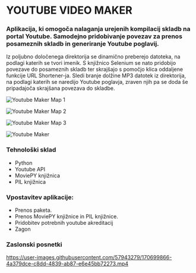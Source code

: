 # YOUTUBE VIDEO MAKER
### Aplikacija, ki omogoča nalaganja urejenih kompilacij skladb na portal Youtube. Samodejno pridobivanje povezav za prenos posameznih skladb in generiranje Youtube poglavij.

Iz poljubno določenega direktorija se dinamično preberejo datoteka, na podlagi katerih se tvori imenik. S knjižnico Selenium se nato pridobijo povezave do posameznih skladb ter skrajšajo s pomočjo klica oddaljene funkcije URL Shortener-ja. Sledi branje dolžine MP3 datotek iz direktorija, na podlagi katerih se naredijo Youtube poglavja, zraven njih pa se doda še pripadajoča skrajšana povezava do skladbe. 

![Youtube Maker Map 1](https://user-images.githubusercontent.com/57943279/170698883-42d4b643-8e24-4097-bc54-35d5a0df1290.JPG)

![Youtube Maker Map 2](https://user-images.githubusercontent.com/57943279/170698894-92305921-04e7-482f-b146-201fd493e53e.JPG)

![Youtube Maker Map 3](https://user-images.githubusercontent.com/57943279/170699261-4053be05-8c95-4a4c-96e3-ad0afdf98bf4.JPG)

![Youtube Maker](https://user-images.githubusercontent.com/57943279/170699268-238b1775-0acb-454d-814f-5e332c70fe85.JPG)

### Tehnološki sklad

* Python
* Youtube API 
* MoviePY knjižnica
* PIL knjižnica

### Vpostavitev aplikacije:

* Prenos paketa.
* Prenos MoviePY knjižnice in PIL knjižnice.
* Pridobitev potrebnih youtube akreditacij
* Zagon

### Zaslonski posnetki

https://user-images.githubusercontent.com/57943279/170699866-4a379dce-c8dd-4839-ab87-e6e45bb72273.mp4
